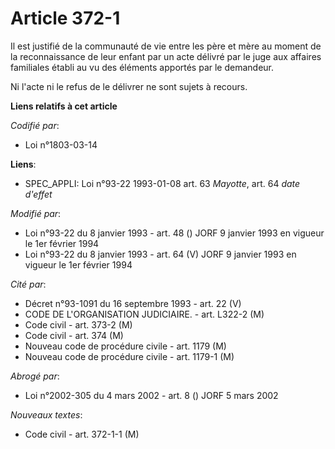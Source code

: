 # Article 372-1

Il est justifié de la communauté de vie entre les père et mère au moment de la reconnaissance de leur enfant par un acte
délivré par le juge aux affaires familiales établi au vu des éléments apportés par le demandeur.

Ni l'acte ni le refus de le délivrer ne sont sujets à recours.

**Liens relatifs à cet article**

_Codifié par_:

  - Loi n°1803-03-14

**Liens**:

  - SPEC_APPLI: Loi n°93-22 1993-01-08 art. 63 *Mayotte*, art. 64 *date d'effet*

_Modifié par_:

  - Loi n°93-22 du 8 janvier 1993 - art. 48 () JORF 9 janvier 1993 en vigueur le 1er février 1994
  - Loi n°93-22 du 8 janvier 1993 - art. 64 (V) JORF 9 janvier 1993 en vigueur le 1er février 1994

_Cité par_:

  - Décret n°93-1091 du 16 septembre 1993 - art. 22 (V)
  - CODE DE L'ORGANISATION JUDICIAIRE. - art. L322-2 (M)
  - Code civil - art. 373-2 (M)
  - Code civil - art. 374 (M)
  - Nouveau code de procédure civile - art. 1179 (M)
  - Nouveau code de procédure civile - art. 1179-1 (M)

_Abrogé par_:

  - Loi n°2002-305 du 4 mars 2002 - art. 8 () JORF 5 mars 2002

_Nouveaux textes_:

  - Code civil - art. 372-1-1 (M)
